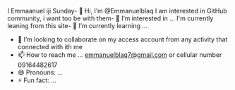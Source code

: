 I Emmaanuel iji Sunday- 👋 Hi, I’m @Emmanuelblaq
I am interested in GitHub community, i want too be with them- 👀 I’m interested in ...
I'm currently leaning from this site- 🌱 I’m currently learning ...
- 💞️ I’m looking to collaborate on my access account from any activity that connected with ith me
- 📫 How to reach me ... emmanuelblaq7@gmail.com or cellular number 09164482617
- 😄 Pronouns: ...
- ⚡ Fun fact: ...

<!---
emmanuelblaq7@gmail.com
/Emmanuelblaq is a ✨ special ✨ repository because its `README.md` (this file) appears on your GitHub profile.
You can click the Preview link to take a look at your changes.
--->
